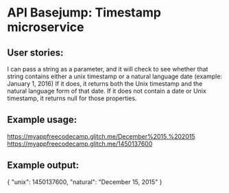 

API Basejump: Timestamp microservice
=========================

User stories:
-------------

I can pass a string as a parameter, and it will check to see whether that string contains either a unix timestamp or a natural language date (example: January 1, 2016)
If it does, it returns both the Unix timestamp and the natural language form of that date.
If it does not contain a date or Unix timestamp, it returns null for those properties.

Example usage:
-------------
https://myappfreecodecamp.glitch.me/December%2015,%202015
https://myappfreecodecamp.glitch.me/1450137600

Example output:
---------------
{ "unix": 1450137600, "natural": "December 15, 2015" }
